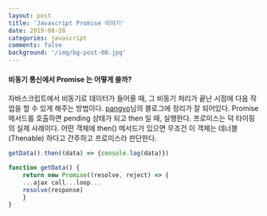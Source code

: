 ```yaml
---
layout: post
title: 'Javascript Promise 이야기'
date: 2019-08-28
categories: javascript
comments: false
background: '/img/bg-post-08.jpg'
---
```


#### 비동기 통신에서 Promise 는 어떻게 쓸까?

자바스크립트에서 비동기로 데이터가 들어올 때, 그 비동기 처리가 끝난 시점에 다음 작업을 할 수 있게 해주는 방법이다.
[pangyo][pangyo]님의 블로그에 정리가 잘 되어있다.
Promise 메서드를 호출하면 pending 상태가 되고 then 일 때, 실행한다.
프로미스는 덕 타이핑의 실제 사례이다.
어떤 객체에 then() 메서드가 있으면 무조건 이 객체는 데너블(Thenable) 하다고 간주하고 프로미스라 판단한다.

```js
getData().then((data) => {console.log(data)})

function getData() {
    return new Promise((resolve, reject) => {
    ...ajax call...loop...
    resolve(response)
    }
}
```

[pangyo]: https://joshua1988.github.io/web-development/javascript/promise-for-beginners/
